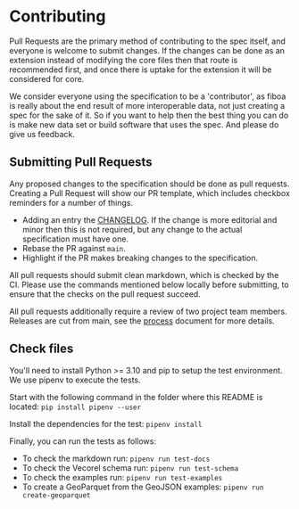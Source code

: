 # Contributing

Pull Requests are the primary method of contributing to the spec itself,
and everyone is welcome to submit changes.
If the changes can be done as an extension instead of modifying the core files
then that route is recommended first,
and once there is uptake for the extension it will be considered for core.

We consider everyone using the specification to be a 'contributor',
as fiboa is really about the end result of more interoperable data,
not just creating a spec for the sake of it.
So if you want to help then the best thing you can do is make new data set or
build software that uses the spec.
And please do give us feedback.

## Submitting Pull Requests

Any proposed changes to the specification should be done as pull requests.
Creating a Pull Request will show our PR template,
which includes checkbox reminders for a number of things.

- Adding an entry the [CHANGELOG](CHANGELOG.md).
  If the change is more editorial and minor then this is not required,
  but any change to the actual specification must have one.
- Rebase the PR against `main`.
- Highlight if the PR makes breaking changes to the specification.

All pull requests should submit clean markdown, which is checked by the CI.
Please use the commands mentioned below locally before submitting,
to ensure that the checks on the pull request succeed.

All pull requests additionally require a review of two project team members.
Releases are cut from main, see the [process](process.md) document for more details.

## Check files

You'll need to install Python >= 3.10 and pip to setup the test environment.
We use pipenv to execute the tests.

Start with the following command in the folder where this README is located:
`pip install pipenv --user`

Install the dependencies for the test:
`pipenv install`

Finally, you can run the tests as follows:

- To check the markdown run: `pipenv run test-docs`
- To check the Vecorel schema run: `pipenv run test-schema`
- To check the examples run: `pipenv run test-examples`
- To create a GeoParquet from the GeoJSON examples: `pipenv run create-geoparquet`
